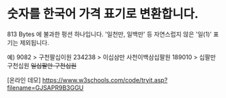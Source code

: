 # 숫자를 한국어 가격 표기로 변환합니다.
813 Bytes 에 불과한 펑션 하나입니다.
'일천만, 일백만' 등 자연스럽지 않은 '일(1)' 표기는 제외됩니다.

예)
9082 > 구천팔십이원
234238 > 이십삼만 사천이백삼십팔원
189010 > 십팔만 구천십원 ~~일십팔만 구천십원~~

[온라인 데모]
https://www.w3schools.com/code/tryit.asp?filename=GJSAPR9B3GGU
